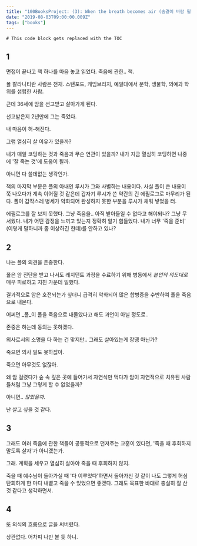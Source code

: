 ```yaml
---
title: "100BooksProject: (3): When the breath becomes air (숨결이 바람 될 때)"
date: "2019-08-03T09:00:00.009Z"
tags: ["books"]
---
```


```toc
# This code block gets replaced with the TOC
```

## 1

면접이 끝나고 책 하나를 마음 놓고 읽었다. 죽음에 관한.. 책. 

폴 칼라니티란 사람은 천재. 스탠포드, 캐임브리지, 예일대에서 문학, 생물학, 의예과 학위를 섭렵한 사람.

근데 36세에 암을 선고받고 살아가게 된다.

선고받은지 2년만에 그는 죽었다.

내 마음이 허-해진다. 

그럼 열심히 살 이유가 있을까?

내가 매일 코딩하는 것과 죽음과 무슨 연관이 있을까? 내가 지금 열심히 코딩하면 나중에 '잘 죽는 것'에 도움이 될까.

아니면 다 쓸데없는 생각인가.

책의 마지막 부분은 폴의 아내인 루시가 그와 사별하는 내용이다. 사실 폴이 쓴 내용이 쭉 나오다가 계속 이어질 것 같은데 갑자기 루시가 쓴 약간의 긴 에필로그로 마무리가 된다. 폴이 갑작스레 병세가 악화되어 완성하지 못한 부분을 루시가 채워 넣었을 터.

에필로그를 잘 보지 못했다. 그냥 죽음을.. 아직 받아들일 수 없다고 해야되나? 그냥 무서웠다. 내가 어떤 감정을 느끼고 있는지 정확히 알기 힘들었다. 내가 너무 '죽을 준비' (이렇게 말하니까 좀 이상하긴 한데)를 안하고 있나? 

## 2 

나는 폴의 의견을 존중한다. 

폴은 암 진단을 받고 나서도 레지던트 과정을 수료하기 위해 병동에서 _본인의 의도대로_ 매우 피로하고 지친 가운데 일했다. 

결과적으로 암은 호전되는가 싶더니 급격히 악화되어 많은 합병증을 수반하여 폴을 죽음으로 내몬다. 

어쩌면 _폴_이 폴을 죽음으로 내몰았다고 해도 과언이 아닐 정도로..

존중은 하는데 동의는 못하겠다.

의사로서의 소명을 다 하는 건 맞지만.. 그래도 살아있는게 장떙 아닌가?

죽으면 의사 일도 못하잖아.

죽으면 아무것도 없잖아.

왜 암 걸렸다가 숲 속 깊은 곳에 들어가서 자연식만 먹다가 암이 자연적으로 치유된 사람들처럼 그냥 그렇게 할 수 없었을까?

아니면.. _않았을까_.

난 살고 싶을 것 같다. 

## 3

그래도 여러 죽음에 관한 책들이 공통적으로 던져주는 교훈이 있다면, '죽을 때 후회하지 말도록 살자'가 아니겠는가.

그래. 계획을 세우고 열심히 살아야 죽을 때 후회하지 않지.

죽을 때 예수님이 돌아가실 때 '다 이루었다'하면서 돌아가신 것 같이 나도 그렇게 허심탄회하게 한 마디 내뱉고 죽을 수 있었으면 좋겠다. 그래도 목표한 바대로 충실히 잘 산 것 같다고 생각하면서.

## 4

또 의식의 흐름으로 글을 써버렸다.

상관없다. 어차피 나만 볼 듯 하니. 

